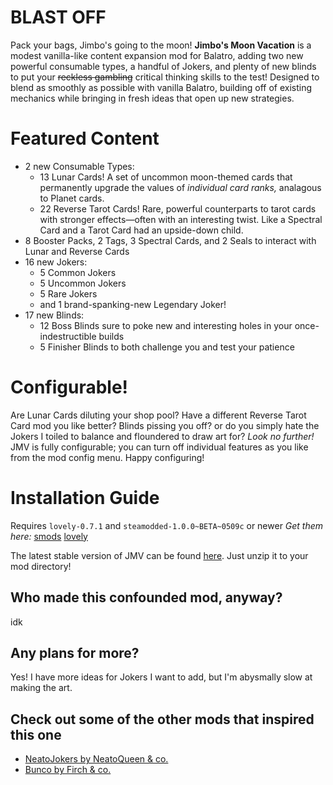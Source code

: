 # BLAST OFF
Pack your bags, Jimbo's going to the moon! **Jimbo's Moon Vacation** is a modest vanilla-like content expansion mod for Balatro, adding two new powerful consumable types, a handful of Jokers, and plenty of new blinds to put your ~~reckless gambling~~ critical thinking skills to the test!
Designed to blend as smoothly as possible with vanilla Balatro, building off of existing mechanics while bringing in fresh ideas that open up new strategies.

# Featured Content
- 2 new Consumable Types:
  - 13 Lunar Cards! A set of uncommon moon-themed cards that permanently upgrade the values of *individual card ranks,* analagous to Planet cards.
  - 22 Reverse Tarot Cards! Rare, powerful counterparts to tarot cards with stronger effects—often with an interesting twist. Like a Spectral Card and a Tarot Card had an upside-down child.
- 8 Booster Packs, 2 Tags, 3 Spectral Cards, and 2 Seals to interact with Lunar and Reverse Cards
- 16 new Jokers:
  - 5 Common Jokers
  - 5 Uncommon Jokers
  - 5 Rare Jokers
  - and 1 brand-spanking-new Legendary Joker!
- 17 new Blinds:
  - 12 Boss Blinds sure to poke new and interesting holes in your once-indestructible builds
  - 5 Finisher Blinds to both challenge you and test your patience

# Configurable!
Are Lunar Cards diluting your shop pool? Have a different Reverse Tarot Card mod you like better? Blinds pissing you off? or do you simply hate the Jokers I toiled to balance and floundered to draw art for?
*Look no further!* JMV is fully configurable; you can turn off individual features as you like from the mod config menu. Happy configuring!

# Installation Guide
Requires `lovely-0.7.1` and `steamodded-1.0.0~BETA~0509c` or newer
*Get them here:*
[smods](https://github.com/Steamodded/smods/wiki)
[lovely](https://github.com/ethangreen-dev/lovely-injector)

The latest stable version of JMV can be found [here](https://github.com/heavyParsnip/JimbosMoonVacation/releases/latest). Just unzip it to your mod directory!

## Who made this confounded mod, anyway?
idk

## Any plans for more?
Yes! I have more ideas for Jokers I want to add, but I'm abysmally slow at making the art.

## Check out some of the other mods that inspired this one
- [NeatoJokers by NeatoQueen & co.](https://github.com/neatoqueen/NeatoJokers)
- [Bunco by Firch & co.](https://github.com/Firch/Bunco)
